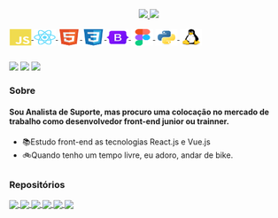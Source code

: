 <div align="center">
  <a href="https://github.com/santosfernando2377">
  <img height="180em" src="https://github-readme-stats.vercel.app/api?username=santosfernando2377&show_icons=true&theme=light&include_all_commits=true&count_private=true"/>
  <img height="180em" src="https://github-readme-stats.vercel.app/api/top-langs/?username=santosfernando2377&layout=compact&langs_count=7&theme=light"/>
</div>
<div style="display: inline_block"><br>
  <img align="center" alt="Fernando-Js" height="30" width="40" src="https://raw.githubusercontent.com/devicons/devicon/master/icons/javascript/javascript-plain.svg">
  <img align="center" alt="Fernando-React" height="30" width="40" src="https://raw.githubusercontent.com/devicons/devicon/master/icons/react/react-original.svg">
  <img align="center" alt="Fernando-HTML" height="30" width="40" src="https://raw.githubusercontent.com/devicons/devicon/master/icons/html5/html5-original.svg">
  <img align="center" alt="Fernando-CSS" height="30" width="40" src="https://raw.githubusercontent.com/devicons/devicon/master/icons/css3/css3-original.svg">
  <img align="center" alt="Fernando-Bootstrap" height="30" width="40" src="https://raw.githubusercontent.com/devicons/devicon/2ae2a900d2f041da66e950e4d48052658d850630/icons/bootstrap/bootstrap-original.svg">
  <img align="center" alt="Fernando-Figma" height="30" width="40" src="https://raw.githubusercontent.com/devicons/devicon/2ae2a900d2f041da66e950e4d48052658d850630/icons/figma/figma-original.svg">
  <img align="center" alt="Fernando-Python" height="30" width="40" src="https://raw.githubusercontent.com/devicons/devicon/master/icons/python/python-original.svg">
  <img align="center" alt="Fernando-Linux" height="30" width="40" src="https://raw.githubusercontent.com/devicons/devicon/2ae2a900d2f041da66e950e4d48052658d850630/icons/linux/linux-original.svg">
</div>

##
 
<div>
  <a href="https://www.instagram.com/fernandossoares23/" target="_blank"><img src="https://img.shields.io/badge/-Instagram-%23E4405F?style=for-the-badge&logo=instagram&logoColor=white" target="_blank"></a>
  <a href = "mailto:santosfernando2377@gmail.com"><img src="https://img.shields.io/badge/-Gmail-%23333?style=for-the-badge&logo=gmail&logoColor=white" target="_blank"></a>
  <a href="https://www.linkedin.com/in/fernandossoares327/" target="_blank"><img src="https://img.shields.io/badge/-LinkedIn-%230077B5?style=for-the-badge&logo=linkedin&logoColor=white" target="_blank"></a>   

### Sobre
#### Sou Analista de Suporte, mas procuro uma colocação no mercado de trabalho como desenvolvedor front-end junior ou trainner.
* 📚Estudo front-end as tecnologias React.js e Vue.js
* 🚲Quando tenho um tempo livre, eu adoro, andar de bike.

##  
  
### Repositórios
<div>
  
<a href="https://github.com/santosfernando2377/The-Guardian-News">
  <img align="center" src="https://github-readme-stats.vercel.app/api/pin/?username=santosfernando2377&repo=The-Guardian-News&theme=light" />
</a>
  
<a href="https://github.com/santosfernando2377/Ecoleta">
  <img align="center" src="https://github-readme-stats.vercel.app/api/pin/?username=santosfernando2377&repo=Ecoleta&theme=light" />
</a>
  
<a href="https://github.com/santosfernando2377/Comics-List">
  <img align="center" src="https://github-readme-stats.vercel.app/api/pin/?username=santosfernando2377&repo=Comics-List&theme=light" />
</a>
  
<a href="https://github.com/santosfernando2377/Componente-Cartao-De-Compra">
  <img align="center" src="https://github-readme-stats.vercel.app/api/pin/?username=santosfernando2377&repo=Componente-Cartao-De-Compra&theme=light" />
</a>
  
<a href="https://github.com/santosfernando2377/Contador">
  <img align="center" src="https://github-readme-stats.vercel.app/api/pin/?username=santosfernando2377&repo=Contador&theme=light" />
</a>
  
<a href="https://github.com/santosfernando2377/To-do">
  <img align="center" src="https://github-readme-stats.vercel.app/api/pin/?username=santosfernando2377&repo=To-do&theme=light" />
</a>
  
</div>

